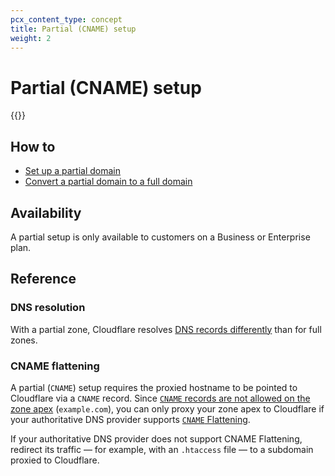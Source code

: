 ```yaml
---
pcx_content_type: concept
title: Partial (CNAME) setup
weight: 2
---
```


# Partial (CNAME) setup

{{<render file="_partial-setup-definition.md">}}

## How to

*   [Set up a partial domain](/dns/zone-setups/partial-setup/setup/)
*   [Convert a partial domain to a full domain](/dns/zone-setups/partial-setup/convert-partial-to-full/)

## Availability

A partial setup is only available to customers on a Business or Enterprise plan.

## Reference

### DNS resolution

With a partial zone, Cloudflare resolves [DNS records differently](/dns/zone-setups/partial-setup/dns-resolution/) than for full zones.

### CNAME flattening

A partial (`CNAME`) setup requires the proxied hostname to be pointed to Cloudflare via a `CNAME` record. Since [`CNAME` records are not allowed on the zone apex](https://datatracker.ietf.org/doc/html/rfc1912#section-2.4) (`example.com`), you can only proxy your zone apex to Cloudflare if your authoritative DNS provider supports [`CNAME` Flattening](/dns/additional-options/cname-flattening/).

If your authoritative DNS provider does not support CNAME Flattening, redirect its traffic — for example, with an `.htaccess` file — to a subdomain proxied to Cloudflare.
